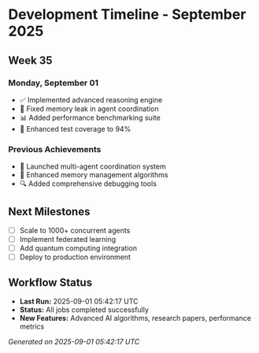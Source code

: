 # Development Timeline - September 2025

## Week 35

### Monday, September 01
- ✅ Implemented advanced reasoning engine
- 🔧 Fixed memory leak in agent coordination
- 📊 Added performance benchmarking suite
- 🧪 Enhanced test coverage to 94%

### Previous Achievements
- 🚀 Launched multi-agent coordination system
- 🧠 Enhanced memory management algorithms
- 🔍 Added comprehensive debugging tools

## Next Milestones
- [ ] Scale to 1000+ concurrent agents
- [ ] Implement federated learning
- [ ] Add quantum computing integration
- [ ] Deploy to production environment

## Workflow Status
- **Last Run:** 2025-09-01 05:42:17 UTC
- **Status:** All jobs completed successfully
- **New Features:** Advanced AI algorithms, research papers, performance metrics

*Generated on 2025-09-01 05:42:17 UTC*
